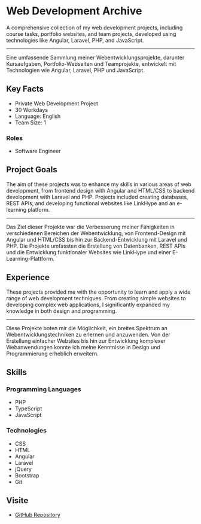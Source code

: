 # Web Development Archive

A comprehensive collection of my web development projects, including course tasks, portfolio websites, and team projects, developed using technologies like Angular, Laravel, PHP, and JavaScript.


---
Eine umfassende Sammlung meiner Webentwicklungsprojekte, darunter Kursaufgaben, Portfolio-Webseiten und Teamprojekte, entwickelt mit Technologien wie Angular, Laravel, PHP und JavaScript.

## Key Facts

- Private Web Development Project
- 30 Workdays
- Language: English
- Team Size: 1

### Roles

- Software Engineer

## Project Goals

The aim of these projects was to enhance my skills in various areas of web development, from frontend design with Angular and HTML/CSS to backend development with Laravel and PHP. Projects included creating databases, REST APIs, and developing functional websites like LinkHype and an e-learning platform.


---
Das Ziel dieser Projekte war die Verbesserung meiner Fähigkeiten in verschiedenen Bereichen der Webentwicklung, von Frontend-Design mit Angular und HTML/CSS bis hin zur Backend-Entwicklung mit Laravel und PHP. Die Projekte umfassten die Erstellung von Datenbanken, REST APIs und die Entwicklung funktionaler Websites wie LinkHype und einer E-Learning-Plattform.

## Experience

These projects provided me with the opportunity to learn and apply a wide range of web development techniques. From creating simple websites to developing complex web applications, I significantly expanded my knowledge in both design and programming.


---
Diese Projekte boten mir die Möglichkeit, ein breites Spektrum an Webentwicklungstechniken zu erlernen und anzuwenden. Von der Erstellung einfacher Websites bis hin zur Entwicklung komplexer Webanwendungen konnte ich meine Kenntnisse in Design und Programmierung erheblich erweitern.

## Skills

### Programming Languages

 - PHP
 - TypeScript
 - JavaScript
### Technologies

 - CSS
 - HTML
 - Angular
 - Laravel
 - jQuery
 - Bootstrap
 - Git

## Visite

- [GitHub Repository](https://github.com/maxhagn/WebDevelopmentArchive)

